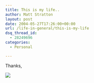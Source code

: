 ```yaml
---
title: This is my life..
author: Matt Stratton
layout: post
date: 2004-05-27T17:26:00+00:00
url: /life-in-general/this-is-my-life
dsq_thread_id:
  - 28249696
categories:
  - Personal

---
```

Thanks,

![][1]

 [1]: https://www.somethingpositive.net/arch/sp10092003.gif